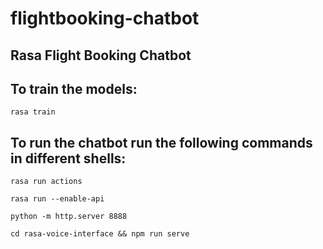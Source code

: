 # flightbooking-chatbot
## Rasa Flight Booking Chatbot


## To train the models:

`rasa train`

## To run the chatbot run the following commands in different shells:

`rasa run actions`

`rasa run --enable-api`

`python -m http.server 8888`

`cd rasa-voice-interface && npm run serve`
